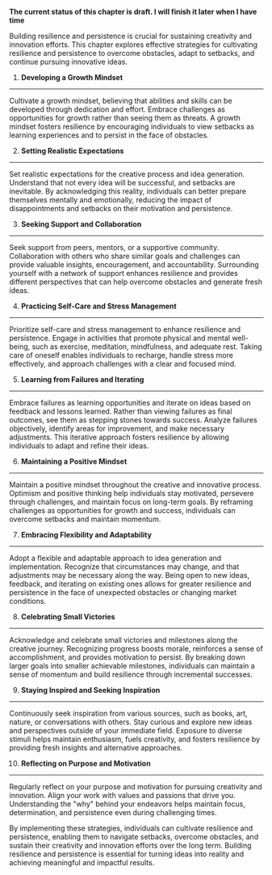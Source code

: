 **The current status of this chapter is draft. I will finish it later when I have time**

Building resilience and persistence is crucial for sustaining creativity and innovation efforts. This chapter explores effective strategies for cultivating resilience and persistence to overcome obstacles, adapt to setbacks, and continue pursuing innovative ideas.

1. **Developing a Growth Mindset**
----------------------------------

Cultivate a growth mindset, believing that abilities and skills can be developed through dedication and effort. Embrace challenges as opportunities for growth rather than seeing them as threats. A growth mindset fosters resilience by encouraging individuals to view setbacks as learning experiences and to persist in the face of obstacles.

2. **Setting Realistic Expectations**
-------------------------------------

Set realistic expectations for the creative process and idea generation. Understand that not every idea will be successful, and setbacks are inevitable. By acknowledging this reality, individuals can better prepare themselves mentally and emotionally, reducing the impact of disappointments and setbacks on their motivation and persistence.

3. **Seeking Support and Collaboration**
----------------------------------------

Seek support from peers, mentors, or a supportive community. Collaboration with others who share similar goals and challenges can provide valuable insights, encouragement, and accountability. Surrounding yourself with a network of support enhances resilience and provides different perspectives that can help overcome obstacles and generate fresh ideas.

4. **Practicing Self-Care and Stress Management**
-------------------------------------------------

Prioritize self-care and stress management to enhance resilience and persistence. Engage in activities that promote physical and mental well-being, such as exercise, meditation, mindfulness, and adequate rest. Taking care of oneself enables individuals to recharge, handle stress more effectively, and approach challenges with a clear and focused mind.

5. **Learning from Failures and Iterating**
-------------------------------------------

Embrace failures as learning opportunities and iterate on ideas based on feedback and lessons learned. Rather than viewing failures as final outcomes, see them as stepping stones towards success. Analyze failures objectively, identify areas for improvement, and make necessary adjustments. This iterative approach fosters resilience by allowing individuals to adapt and refine their ideas.

6. **Maintaining a Positive Mindset**
-------------------------------------

Maintain a positive mindset throughout the creative and innovative process. Optimism and positive thinking help individuals stay motivated, persevere through challenges, and maintain focus on long-term goals. By reframing challenges as opportunities for growth and success, individuals can overcome setbacks and maintain momentum.

7. **Embracing Flexibility and Adaptability**
---------------------------------------------

Adopt a flexible and adaptable approach to idea generation and implementation. Recognize that circumstances may change, and that adjustments may be necessary along the way. Being open to new ideas, feedback, and iterating on existing ones allows for greater resilience and persistence in the face of unexpected obstacles or changing market conditions.

8. **Celebrating Small Victories**
----------------------------------

Acknowledge and celebrate small victories and milestones along the creative journey. Recognizing progress boosts morale, reinforces a sense of accomplishment, and provides motivation to persist. By breaking down larger goals into smaller achievable milestones, individuals can maintain a sense of momentum and build resilience through incremental successes.

9. **Staying Inspired and Seeking Inspiration**
-----------------------------------------------

Continuously seek inspiration from various sources, such as books, art, nature, or conversations with others. Stay curious and explore new ideas and perspectives outside of your immediate field. Exposure to diverse stimuli helps maintain enthusiasm, fuels creativity, and fosters resilience by providing fresh insights and alternative approaches.

10. **Reflecting on Purpose and Motivation**
--------------------------------------------

Regularly reflect on your purpose and motivation for pursuing creativity and innovation. Align your work with values and passions that drive you. Understanding the "why" behind your endeavors helps maintain focus, determination, and persistence even during challenging times.

By implementing these strategies, individuals can cultivate resilience and persistence, enabling them to navigate setbacks, overcome obstacles, and sustain their creativity and innovation efforts over the long term. Building resilience and persistence is essential for turning ideas into reality and achieving meaningful and impactful results.
